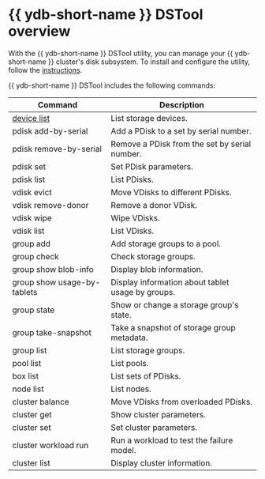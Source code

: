 # {{ ydb-short-name }} DSTool overview

With the {{ ydb-short-name }} DSTool utility, you can manage your {{ ydb-short-name }} cluster's disk subsystem. To install and configure the utility, follow the [instructions](install.md).

{{ ydb-short-name }} DSTool includes the following commands:

| Command | Description |
| --- | --- |
| [device list](device-list.md) | List storage devices. |
| pdisk add-by-serial | Add a PDisk to a set by serial number. |
| pdisk remove-by-serial | Remove a PDisk from the set by serial number. |
| pdisk set | Set PDisk parameters. |
| pdisk list | List PDisks. |
| vdisk evict | Move VDisks to different PDisks. |
| vdisk remove-donor | Remove a donor VDisk. |
| vdisk wipe | Wipe VDisks. |
| vdisk list | List VDisks. |
| group add | Add storage groups to a pool. |
| group check | Check storage groups. |
| group show blob-info | Display blob information. |
| group show usage-by-tablets | Display information about tablet usage by groups. |
| group state | Show or change a storage group's state. |
| group take-snapshot | Take a snapshot of storage group metadata. |
| group list | List storage groups. |
| pool list | List pools. |
| box list | List sets of PDisks. |
| node list | List nodes. |
| cluster balance | Move VDisks from overloaded PDisks. |
| cluster get | Show cluster parameters. |
| cluster set | Set cluster parameters. |
| cluster workload run | Run a workload to test the failure model. |
| cluster list | Display cluster information. |
